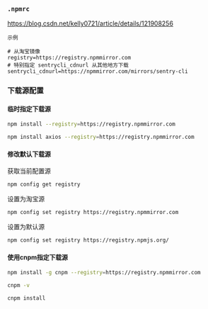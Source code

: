 ### `.npmrc`

https://blog.csdn.net/kelly0721/article/details/121908256

`示例`

```shell
# 从淘宝镜像
registry=https://registry.npmmirror.com
# 特别指定 sentrycli_cdnurl 从其他地方下载
sentrycli_cdnurl=https://npmmirror.com/mirrors/sentry-cli
```



### 下载源配置

#### 临时指定下载源

```sh
npm install --registry=https://registry.npmmirror.com
```

```sh
npm install axios --registry=https://registry.npmmirror.com
```



#### 修改默认下载源

获取当前配置源

```sh
npm config get registry
```

设置为淘宝源

```sh
npm config set registry https://registry.npmmirror.com
```

设置为默认源

```sh
npm config set registry https://registry.npmjs.org/
```





#### 使用cnpm指定下载源

```sh
npm install -g cnpm --registry=https://registry.npmmirror.com
```

```sh
cnpm -v
```

```sh
cnpm install
```









